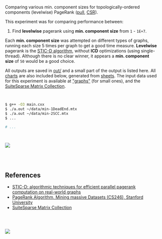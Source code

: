 Comparing various min. component sizes for topologically-ordered components
(levelwise) PageRank ([pull], [CSR]).

This experiment was for comparing performance between:
1. Find **levelwise** pagerank using **min. component size** from `1` - `1E+7`.

Each **min. component size** was attempted on different types of graphs,
running each size 5 times per graph to get a good time measure. **Levelwise**
pagerank is the [STIC-D algorithm], without **ICD** optimizations (using
single-thread). Although there is no clear winner, it appears a
**min. component size** of `50` would be a good choice.

All outputs are saved in [out/](out/) and a small part of the output is listed
here. All [charts] are also included below, generated from [sheets]. The input
data used for this experiment is available at ["graphs"] (for small ones), and
the [SuiteSparse Matrix Collection].

<br>

```bash
$ g++ -O3 main.cxx
$ ./a.out ~/data/min-1DeadEnd.mtx
$ ./a.out ~/data/min-2SCC.mtx
$ ...

# ...
```

<br>

[![](https://i.imgur.com/awWEd8m.png)][sheets]

<br>
<br>


## References

- [STIC-D: algorithmic techniques for efficient parallel pagerank computation on real-world graphs][STIC-D algorithm]
- [PageRank Algorithm, Mining massive Datasets (CS246), Stanford University](http://snap.stanford.edu/class/cs246-videos-2019/lec9_190205-cs246-720.mp4)
- [SuiteSparse Matrix Collection]

<br>
<br>

[![](https://i.imgur.com/1VFZdqh.jpg)](https://www.youtube.com/watch?v=vbXTZlJ5fHU)

[pull]: https://github.com/puzzlef/pagerank-push-vs-pull
[CSR]: https://github.com/puzzlef/pagerank-class-vs-csr
[STIC-D algorithm]: https://www.slideshare.net/SubhajitSahu/sticd-algorithmic-techniques-for-efficient-parallel-pagerank-computation-on-realworld-graphs
[charts]: https://photos.app.goo.gl/KveUUSpamrPKPmvY6
[sheets]: https://docs.google.com/spreadsheets/d/1cdH3LURJo4KfflTF0grHtICUsaEmDHxKGy4Vti4eZc8/edit?usp=sharing
["graphs"]: https://github.com/puzzlef/graphs
[SuiteSparse Matrix Collection]: https://suitesparse-collection-website.herokuapp.com
